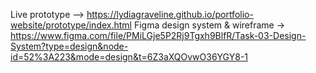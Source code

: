 Live prototype --> https://lydiagraveline.github.io/portfolio-website/prototype/index.html 
Figma design system & wireframe → https://www.figma.com/file/PMiLGje5P2Rj9Tgxh9BlfR/Task-03-Design-System?type=design&node-id=52%3A223&mode=design&t=6Z3aXQOvwO36YGY8-1  
